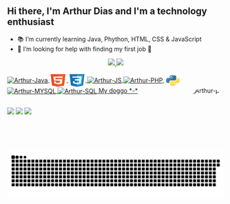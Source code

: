 ## Hi there, I'm Arthur Dias and I'm a technology enthusiast

- 📚 I’m currently learning Java, Phython, HTML, CSS & JavaScript
- 🤔 I’m looking for help with finding my first job 💼

<div align="center">
  <a href="https://github.com/Thurdias">
 <img height="180em" src="https://github-readme-stats.vercel.app/api?username=thurdias&show_icons=true&theme=dracula&include_all_commits=true&count_private=true"/>
  <img height="180em" src="https://github-readme-stats.vercel.app/api/top-langs/?username=thurdias&layout=compact&langs_count=7&theme=dracula"/>
</div>
<div style="display: inline_block"><br>
  <img align="center" alt="Arthur-Java" height="30" width="40" src="https://cdn.jsdelivr.net/gh/devicons/devicon/icons/java/java-original.svg">
  <img align="center" alt="Arthur-HTML" height="30" width="40" src="https://raw.githubusercontent.com/devicons/devicon/master/icons/html5/html5-original.svg">
  <img align="center" alt="Arthur-CSS" height="30" width="40" src="https://raw.githubusercontent.com/devicons/devicon/master/icons/css3/css3-original.svg">
  <img align="center" alt="Arthur-JS" height="30" width="40" src="https://cdn.jsdelivr.net/gh/devicons/devicon/icons/javascript/javascript-original.svg">
  <img align="center" alt="Arthur-PHP" height="30" width="40" src="https://cdn.jsdelivr.net/gh/devicons/devicon/icons/php/php-original.svg">
  <img align="center" alt="Arthur-Python" height="30" width="40" src="https://raw.githubusercontent.com/devicons/devicon/master/icons/python/python-original.svg">
  <img align="center" alt="Arthur-MYSQL" height="30" width="40" src="https://cdn.jsdelivr.net/gh/devicons/devicon/icons/mysql/mysql-original-wordmark.svg">
  <img align="center" alt="Arthur-SQL" height="50" width="60" src="https://cdn.jsdelivr.net/gh/devicons/devicon/icons/oracle/oracle-original.svg"> 
  									My doggo *-*
  <img align="right" title="My doggo *-*" alt="Arthur-pic" height="150" style="border-radius:100px;" src="https://lh3.googleusercontent.com/5XMMAzV5t5CHyxgkPnxMm5Iezohq9753CsI6svf1F69ze-dYTlFby7zJbqcTalu4VzI_XG6SBp5InYQyRnEI3Dx9_Qogj1gxHlVp5ZJMprAmcF45uyiS8KLxoHTk4e9VhIB3VZUUP_EMvDUqCHQ0UWak8CwcX_chQsib6W3eJ_dCgSuNdYrtxm4CdSLMtMGHL2WwnTDUtYndqxpEVujTf-nlddQojVI77JOJW7FOyyilUR3V3eAfwb4l_1p9BQk5Q-iW6acDg4oPnui4wi02vvTSP8ktakivbHR3KPuu-gv8WTN4vHumMTd38qDVcI9sgNkuvtJuP8fGY9PxHpiuxnnSwWOwIiO8Y0SvRqRZTudOVzfMSB_hHbgi7CtR1I2A0uJmKDOHNb-2XvTIF5HEofwwOGQkjX78X29b-7fUtw6gGiYIvZ89b2hvYyDYuY_fD4xY3-xfzt7A-_hBFNFnXEOKvuNMynrMkOnMkqjkMWPidoRhyv-_YkItduN4_BnZSqBmGf_O8C5WoBjQEC_9JDe6ijryAdqZ-DvLfXo4mrbtc9qmMs9xhEHUlnAvYMjrveiraI_WAAuqh889JiwsfKLE2rPvZoOqTG6tUinTzT9pqqQr0Fabw7wbHCc1hfNGuboZMkPgVj3Dyvq2vu9bBSiA1KGtjpFhWzxDVaRrV3bI-5yAKGYIHLDGjJa2REtqgwg8LE_SzJwzGibiytbHUtarMZItje2zkxWlnms0h2kaGsCMq36ILtLw3hJxeaCnDb2XJyfsPT9SfOOK4mNfbxJOOpbFM7ot1ddITI2hKygovd9UY6pIMhCVx2K3_7V8Ncy5l62Bpc9n5ZO-odKIknR9b9y3dB4jZJU34VqmcKP2lk1cSKKkpRmCEB2rSeSxWXH02UC3OA86-5C2ZvqA_b18PZkC7Yle67Ms9zX7wFoVj7LaOpmbyzUXLRyQk93-p8_VnCIY3zO7brvfY-clPhw=w829-h941-no">
  </div>
 
##
 
<div> 
  <a href = "mailto:thurdias@gmail.com"><img src="https://img.shields.io/badge/-Gmail-%23333?style=for-the-badge&logo=gmail&logoColor=white" target="_blank"></a>
  <a href="https://www.linkedin.com/in/arthur-dias-bouças/" target="_blank"><img src="https://img.shields.io/badge/-LinkedIn-%230077B5?style=for-the-badge&logo=linkedin&logoColor=white" target="_blank"></a> 
    <a href="https://wa.me/5561982018603" target="_blank"><img src="https://img.shields.io/badge/WhatsApp-25D366?style=for-the-badge&logo=whatsapp&logoColor=white" target="_blank"></a> 
  
  ![Snake animation](https://github.com/thurdias/thurdias/blob/output/github-contribution-grid-snake.svg)
 
</div>
